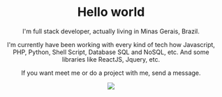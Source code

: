 <h1 align='center'>Hello world</h1>

<p align='center'>I'm full stack developer, actually living in Minas Gerais, Brazil.</p>
<p align='center'>I'm currently have been working with every kind of tech how Javascript, PHP, Python, Shell Script, Database SQL and NoSQL, etc. And some libraries like ReactJS, Jquery, etc.</p>

<p align='center'>If you want meet me or do a project with me, send a message.</p>

<p align='center'>
  <a href="https://www.linkedin.com/in/lucasmagnorc/">
    <img src="https://img.shields.io/badge/linkedin-0077B5.svg?style=for-the-badge&logo=linkedin&logoColor=white">
  </a>
</p>
